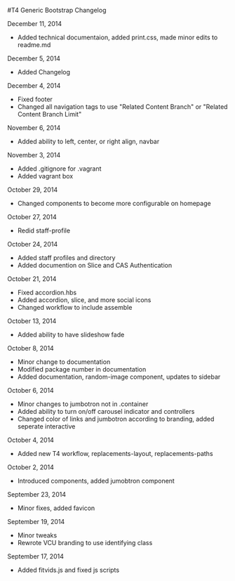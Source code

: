 #T4 Generic Bootstrap Changelog

December 11, 2014
*	Added technical documentaion, added print.css, made minor edits to readme.md

December 5, 2014
*	Added Changelog

December 4, 2014
*	Fixed footer
*	Changed all navigation tags to use "Related Content Branch" or "Related Content Branch Limit"

November 6, 2014
*	Added ability to left, center, or right align, navbar

November 3, 2014
*	Added .gitignore for .vagrant
*	Added vagrant box

October 29, 2014
*	Changed components to become more configurable on homepage

October 27, 2014
*	Redid staff-profile

October 24, 2014
*	Added staff profiles and directory
*	Added documention on Slice and CAS Authentication

October 21, 2014
*	Fixed accordion.hbs
*	Added accordion, slice, and more social icons
*	Changed workflow to include assemble

October 13, 2014
*	Added ability to have slideshow fade

October 8, 2014
*	Minor change to documentation
*	Modified package number in documentation
*	Added documentation, random-image component, updates to sidebar

October 6, 2014
*	Minor changes to jumbotron not in .container
*	Added ability to turn on/off carousel indicator and controllers
*	Changed color of links and jumbotron according to branding, added seperate interactive

October 4, 2014
*	Added new T4 workflow, replacements-layout, replacements-paths

October 2, 2014
*	Introduced components, added jumobtron component

September 23, 2014
*	Minor fixes, added favicon

September 19, 2014
*	Minor tweaks
*	Rewrote VCU branding to use identifying class

September 17, 2014
*	Added fitvids.js and fixed js scripts